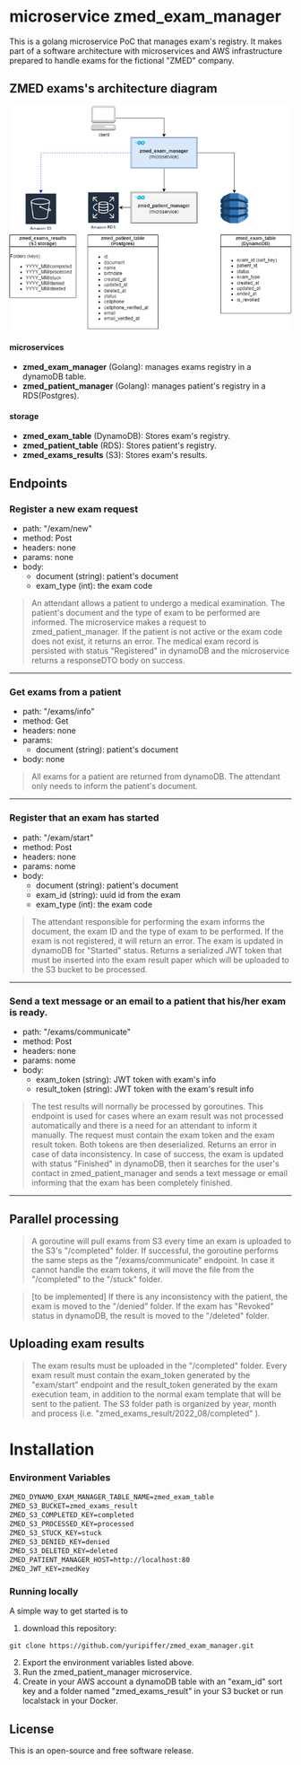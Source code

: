 # microservice zmed_exam_manager
This is a golang microservice PoC that manages exam's registry.
It makes part of a software architecture with microservices and AWS infrastructure prepared to handle exams for the fictional "ZMED" company.

## ZMED exams's architecture diagram
![](zmed_diagram.png)
#### microservices
 - **zmed_exam_manager** (Golang): manages exams registry in a dynamoDB table.
 - **zmed_patient_manager** (Golang): manages patient's registry in a RDS(Postgres).

#### storage
- **zmed_exam_table** (DynamoDB): Stores exam's registry.
- **zmed_patient_table** (RDS): Stores patient's registry.
- **zmed_exams_results** (S3): Stores exam's results.


## Endpoints
### Register a new exam request
- path: "/exam/new"
- method: Post
- headers: none
- params: none
- body: 
  - document (string): patient's document
  - exam_type (int): the exam code
> An attendant allows a patient to undergo a medical examination. The patient's document and the type of exam to be performed are informed.
The microservice makes a request to zmed_patient_manager. If the patient is not active or the exam code does not exist, it returns an error.
The medical exam record is persisted with status "Registered" in dynamoDB and the microservice returns a responseDTO body on success.
-----
### Get exams from a patient
- path: "/exams/info"
- method: Get
- headers: none
- params: 
  - document (string): patient's document
- body: none
>All exams for a patient are returned from dynamoDB. The attendant only needs to inform the patient's document.
----
### Register that an exam has started
- path: "/exam/start"
- method: Post
- headers: none
- params: nome
- body: 
  - document (string): patient's document
  - exam_id (string): uuid id from the exam
  - exam_type (int): the exam code
> The attendant responsible for performing the exam informs the document, the exam ID and the type of exam to be performed. 
> If the exam is not registered, it will return an error. 
> The exam is updated in dynamoDB for "Started" status. 
> Returns a serialized JWT token that must be inserted into the exam result paper which will be uploaded to the S3 bucket to be processed.
-----
### Send a text message or an email to a patient that his/her exam is ready.
- path: "/exams/communicate"
- method: Post
- headers: none
- params: nome
- body:
  - exam_token (string): JWT token with exam's info
  - result_token (string): JWT token with the exam's result info
> The test results will normally be processed by goroutines. 
> This endpoint is used for cases where an exam result was not processed automatically and there is a need for an attendant to inform it manually. 
> The request must contain the exam token and the exam result token. 
> Both tokens are then deserialized. Returns an error in case of data inconsistency. 
> In case of success, the exam is updated with status "Finished" in dynamoDB, then it searches for the user's contact in zmed_patient_manager and sends a text message or email informing that the exam has been completely finished.
-----
## Parallel processing
> A goroutine will pull exams from S3 every time an exam is uploaded to the S3's "/completed" folder. 
> If successful, the goroutine performs the same steps as the "/exams/communicate" endpoint. 
> In case it cannot handle the exam tokens, it will move the file from the "/completed"  to the "/stuck" folder.

> [to be implemented] If there is any inconsistency with the patient, the exam is moved to the "/denied" folder. If the exam has "Revoked" status in dynamoDB, the result is moved to the "/deleted" folder.

## Uploading exam results
> The exam results must be uploaded in the "/completed" folder. 
> Every exam result must contain the exam_token generated by the "exam/start" endpoint and the result_token generated by the exam execution team, in addition to the normal exam template that will be sent to the patient.
The S3 folder path is organized by year, month and process (i.e. "zmed_exams_result/2022_08/completed" ).
# Installation
### Environment Variables
```azure
ZMED_DYNAMO_EXAM_MANAGER_TABLE_NAME=zmed_exam_table
ZMED_S3_BUCKET=zmed_exams_result
ZMED_S3_COMPLETED_KEY=completed
ZMED_S3_PROCESSED_KEY=processed
ZMED_S3_STUCK_KEY=stuck
ZMED_S3_DENIED_KEY=denied
ZMED_S3_DELETED_KEY=deleted
ZMED_PATIENT_MANAGER_HOST=http://localhost:80
ZMED_JWT_KEY=zmedKey
```
### Running locally
A simple way to get started is to 
1. download this repository:
```
git clone https://github.com/yuripiffer/zmed_exam_manager.git
```
2. Export the environment variables listed above.
3. Run the zmed_patient_manager microservice.
4. Create in your AWS account a dynamoDB table with an "exam_id" sort key and a folder named "zmed_exams_result" in your S3 bucket or run localstack in your Docker.

## License
This is an open-source and free software release.
